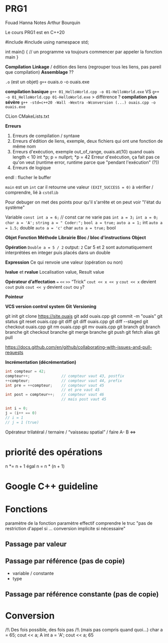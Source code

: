 # PRG1
Fouad Hanna
Notes Arthur Bourquin


Le cours PRG1 est en C++20


#include <iostream>
#include <cstdlib>
using namespace std;

int main() { // un programme va toujours commencer par appeler la fonction main
}


**Compilation**
**Linkage** / édition des liens (regrouper tous les liens, pas pareil que compilation)
**Assemblage** ??

`.o` (est un objet)
`g++` ouais.o -o ouais.exe

**compilation basique**
`g++ 01_HelloWorld.cpp -o 01-HelloWorld.exe` VS `g++ -o 01_HelloWorld.cpp 01-HelloWorld.exe` > différence ?
**compilation plus sévère**
`g++ -std=c++20 -Wall -Wextra -Wconversion (...) ouais.cpp -o ouais.exe`

CLion
CMakeLists.txt

**Erreurs**
1. Erreurs de compilation / syntaxe
2. Erreurs d'édition de liens, exemple, deux fichiers qui ont une fonction de même nom
3. Erreurs d'exécution, exemple out_of_range, ouais.at(10) quand ouais length < 10
	int *p;
	p = nullprt;
	*p = 42
Erreur d'exécution, ça fait pas ce qu'on veut (runtime error, runtime parce que "pendant l'exécution" (?))
4. Erreurs de logique


endl : flucher le buffer


`main` est un `int` car il retourne une valeur `(EXIT_SUCCESS = 0)`
à vérifier / comprendre, lié à `cstdlib`


Pour debuger on met des points pour qu'il s'arrête et on peut voir "l'état du système"


Variable
`const int a = 6;` // const car ne varie pas
`int a = 3;`
`int a = 0;`
`char a = 'A';`
`string a = " Coder:";`
`bool a = true;`
`auto a = 1;` int
`auto a = 1.5;` double
`auto a = 'c'` char
`auto a = true;` bool


**Objet**
**Fonction**
**Méthode**
**Librairie**
**Bloc / bloc d'instructions**
**Object**


**Opération**
`Double a = 5 / 2`
output:
`2`
Car 5 et 2 sont automatiquement interprétées en integer puis placés dans un double


**Expression**
Ce qui renvoie une valeur (opération ou non)


**lvalue** et **rvalue**
Localisation value, Result value


**Opérateur d’affectation**
`=`
`<<`
`>>`
“Trick”
`cout << x << y`
`cout << x` devient `cout` puis
`cout << y` devient `cout` ou `y`?


**Pointeur**

**VCS version control system**
**Git**
**Versioning**

git init
git clone https://site.ouais
git add ouais.cpp
git commit -m "ouais"
git status
git reset ouais.cpp
git diff
git diff ouais.cpp
git diff --staged
git checkout ouais.cpp
git rm ouais.cpp
git mv ouais.cpp
git branch
git branch branche
git checkout branche
git merge branche
git push
git fetch alias
git pull

https://docs.github.com/en/github/collaborating-with-issues-and-pull-requests


**Incrémentation (décrémentation)**
~~~cpp
int compteur = 42;
compteur++;              // compteur vaut 43, postfix
++compteur;              // compteur vaut 44, prefix
int pre = ++compteur;    // compteur vaut 45
                         // et pre vaut 45
int post = compteur++;   // compteur vaut 46
                         // mais post vaut 45

int i = 0;
j = (i++ == 0)
// i = 1
// j = 1 (true)
~~~

Opérateur trilatéral / ternaire / “vaisseau spatial” / faire A- B
<=>

# priorité des opérations
n *= n + 1
égal
n = n * (n + 1)

# Google C++ guideline

# Fonctions
paramètre de la fonction
paramètre effectif
comprendre le truc "pas de restriction d'appel si ... conversion implicite si nécessaire"
## Passage par valeur
## Passage par référence (pas de copie)
- variable / constante
- type
## Passage par référence constante (pas de copie)

# Conversion
/!\ Des fois possible, des fois pas /!\ (mais pas compris quand quoi...)
char a = 65;
cout << a;
A
int a = 'A';
cout << a;
65